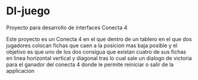 # DI-juego
Proyecto para desarrollo de interfaces Conecta 4

Este proyecto es un Conecta 4 en el que dentro de un tablero en el que dos jugadores colocan fichas que caen a la posicion mas baja posible y el objetivo es que uno de los dos consigua que existan cuatro de sus fichas en linea horizontal vertical y diagonal tras lo cual sale un dialogo de victoria para el ganador del conecta 4 donde le permite reiniciar o salir de la applicacion
